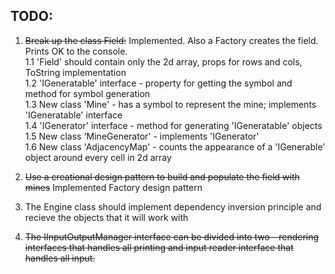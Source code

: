 TODO:
-----
1. ~~Break up the class Field:~~ Implemented. Also a Factory creates the field. Prints OK to the console.   
	1.1 'Field' should contain only the 2d array, props for rows and cols, ToString implementation    
	1.2 'IGeneratable' interface - property for getting the symbol and method for symbol generation    
	1.3 New class 'Mine' - has a symbol to represent the mine; implements 'IGeneratable' interface    
	1.4 'IGenerator' interface - method for generating 'IGeneratable' objects   
	1.5 New class 'MineGenerator' - implements 'IGenerator'   
	1.6 New class 'AdjacencyMap' - counts the appearance of a 'IGenerable' object around every cell in 2d array   
    
2. ~~Use a creational design pattern to build and populate the field with mines~~ Implemented Factory design pattern   
    
3. The Engine class should implement dependency inversion principle and recieve the objects that it will work with   
   
4. ~~The IInputOutputManager interface can be divided into two - rendering interfaces that handles all printing and input
reader interface that handles all input.~~
